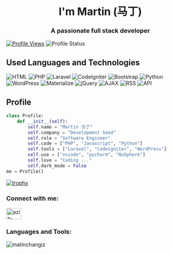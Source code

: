 <h1 align="center">I'm Martin (马丁)</h1>
<h3 align="center">A passionate full stack developer</h3>

[![Profile Views](https://komarev.com/ghpvc/?username=MatinChangiz)](https://github.com/MatinChangiz)
![Profile Status](https://img.shields.io/static/v1?label=GitHub%20Status&message=Active&color=brightgreen)
## Used Languages and Technologies

![HTML](https://img.shields.io/badge/HTML-HTML5-E34F26?logo=html5&logoColor=white)
![PHP](https://img.shields.io/badge/PHP-PHP-777BB4?logo=php&logoColor=white)
![Laravel](https://img.shields.io/badge/Laravel-Laravel-FF2D20?logo=laravel&logoColor=white)
![CodeIgniter](https://img.shields.io/badge/CodeIgniter-CodeIgniter-F05032?logo=codeigniter&logoColor=white)
![Bootstrap](https://img.shields.io/badge/Bootstrap-Bootstrap-7952B3?logo=bootstrap&logoColor=white)
![Python](https://img.shields.io/badge/Python-Python-3776AB?logo=python&logoColor=white)
![WordPress](https://img.shields.io/badge/WordPress-WordPress-21759B?logo=wordpress&logoColor=white)
![Materialize](https://img.shields.io/badge/Materialize-Materialize-EE6E73?logo=materialize&logoColor=white)
![jQuery](https://img.shields.io/badge/jQuery-jQuery-0769AD?logo=jquery&logoColor=white)
![AJAX](https://img.shields.io/badge/AJAX-AJAX-0096D6?logo=ajax&logoColor=white)
![RSS](https://img.shields.io/badge/RSS-RSS-FFA500?logo=rss&logoColor=white)
![API](https://img.shields.io/badge/API-API-FF7B00?logo=api&logoColor=white)

## Profile

```python
class Profile:
    def __init__(self):
        self.name = "Martin 马丁"
        self.company = "Development Seed"
        self.role = "Software Engineer"
        self.code = ["PHP", "Javascript", "Python"]
        self.tools = ["Laravel", "Codeigniter", "WordPress"]
        self.use = ["vscode", "pycharm", "NuSphere"]
        self.love = "Coding ..."
        self.dark_mode = False
me = Profile()
```
[![trophy](https://github-profile-trophy.vercel.app/?username=matinchangiz&rank=S,B)](https://github.com/ryo-ma/github-profile-trophy)
<h3 align="left">Connect with me:</h3>
<p align="left">
<a href="https://linkedin.com/in/aziz-matin" target="blank"><img align="center" src="https://raw.githubusercontent.com/rahuldkjain/github-profile-readme-generator/master/src/images/icons/Social/linked-in-alt.svg" alt="aziz-matin" height="30" width="40" /></a>
</p>

<h3 align="left">Languages and Tools:</h3>

<p><img align="left" src="https://github-readme-stats.vercel.app/api/top-langs?username=matinchangiz&show_icons=true&locale=en&layout=compact" alt="matinchangiz" /></p>
